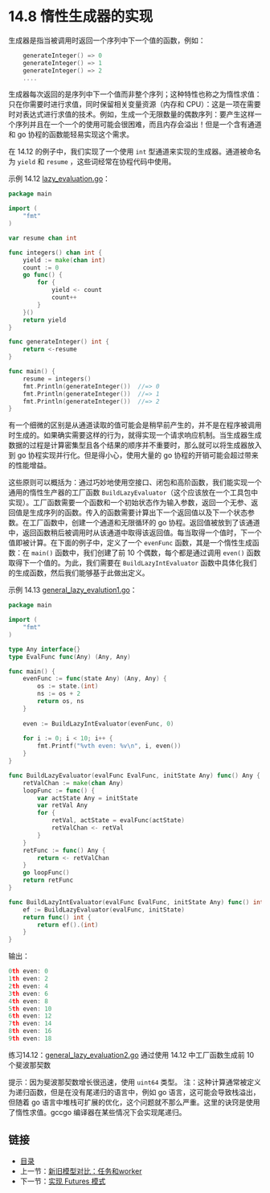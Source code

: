 # 14.8 惰性生成器的实现

生成器是指当被调用时返回一个序列中下一个值的函数，例如：

```go
    generateInteger() => 0
    generateInteger() => 1
    generateInteger() => 2
    ....
```

生成器每次返回的是序列中下一个值而非整个序列；这种特性也称之为惰性求值：只在你需要时进行求值，同时保留相关变量资源（内存和 CPU）：这是一项在需要时对表达式进行求值的技术。例如，生成一个无限数量的偶数序列：要产生这样一个序列并且在一个一个的使用可能会很困难，而且内存会溢出！但是一个含有通道和 go 协程的函数能轻易实现这个需求。

在 14.12 的例子中，我们实现了一个使用 `int` 型通道来实现的生成器。通道被命名为 `yield` 和 `resume` ，这些词经常在协程代码中使用。

示例 14.12 [lazy_evaluation.go](examples/chapter_14/lazy_evaluation.go)：

```go
package main

import (
    "fmt"
)

var resume chan int

func integers() chan int {
    yield := make(chan int)
    count := 0
    go func() {
        for {
            yield <- count
            count++
        }
    }()
    return yield
}

func generateInteger() int {
    return <-resume
}

func main() {
    resume = integers()
    fmt.Println(generateInteger())  //=> 0
    fmt.Println(generateInteger())  //=> 1
    fmt.Println(generateInteger())  //=> 2    
}
```

有一个细微的区别是从通道读取的值可能会是稍早前产生的，并不是在程序被调用时生成的。如果确实需要这样的行为，就得实现一个请求响应机制。当生成器生成数据的过程是计算密集型且各个结果的顺序并不重要时，那么就可以将生成器放入到 go 协程实现并行化。但是得小心，使用大量的 go 协程的开销可能会超过带来的性能增益。

这些原则可以概括为：通过巧妙地使用空接口、闭包和高阶函数，我们能实现一个通用的惰性生产器的工厂函数 `BuildLazyEvaluator`（这个应该放在一个工具包中实现）。工厂函数需要一个函数和一个初始状态作为输入参数，返回一个无参、返回值是生成序列的函数。传入的函数需要计算出下一个返回值以及下一个状态参数。在工厂函数中，创建一个通道和无限循环的 go 协程。返回值被放到了该通道中，返回函数稍后被调用时从该通道中取得该返回值。每当取得一个值时，下一个值即被计算。在下面的例子中，定义了一个 `evenFunc` 函数，其是一个惰性生成函数：在 `main()` 函数中，我们创建了前 10 个偶数，每个都是通过调用 `even()` 函数取得下一个值的。为此，我们需要在 `BuildLazyIntEvaluator` 函数中具体化我们的生成函数，然后我们能够基于此做出定义。

示例 14.13 [general_lazy_evalution1.go](examples/chapter_14/general_lazy_evalution1.go)：

```go
package main

import (
    "fmt"
)

type Any interface{}
type EvalFunc func(Any) (Any, Any)

func main() {
    evenFunc := func(state Any) (Any, Any) {
        os := state.(int)
        ns := os + 2
        return os, ns
    }
    
    even := BuildLazyIntEvaluator(evenFunc, 0)
    
    for i := 0; i < 10; i++ {
        fmt.Printf("%vth even: %v\n", i, even())
    }
}

func BuildLazyEvaluator(evalFunc EvalFunc, initState Any) func() Any {
    retValChan := make(chan Any)
    loopFunc := func() {
        var actState Any = initState
        var retVal Any
        for {
            retVal, actState = evalFunc(actState)
            retValChan <- retVal
        }
    }
    retFunc := func() Any {
        return <- retValChan
    }
    go loopFunc()
    return retFunc
}

func BuildLazyIntEvaluator(evalFunc EvalFunc, initState Any) func() int {
    ef := BuildLazyEvaluator(evalFunc, initState)
    return func() int {
        return ef().(int)
    }
}
```

输出：
```go
0th even: 0
1th even: 2
2th even: 4
3th even: 6
4th even: 8
5th even: 10
6th even: 12
7th even: 14
8th even: 16
9th even: 18
```

练习14.12：[general_lazy_evaluation2.go](exercises/chapter_14/general_lazy_evalution2.go)
通过使用 14.12 中工厂函数生成前 10 个斐波那契数

提示：因为斐波那契数增长很迅速，使用 `uint64` 类型。
注：这种计算通常被定义为递归函数，但是在没有尾递归的语言中，例如 go 语言，这可能会导致栈溢出，但随着 go 语言中堆栈可扩展的优化，这个问题就不那么严重。这里的诀窍是使用了惰性求值。gccgo 编译器在某些情况下会实现尾递归。

## 链接

- [目录](getting-started.md)
- 上一节：[新旧模型对比：任务和worker](14.7.md)
- 下一节：[实现 Futures 模式](14.9.md)
